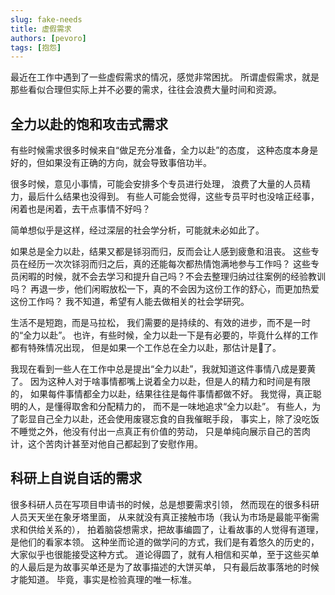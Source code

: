 ```yaml
---
slug: fake-needs
title: 虚假需求
authors: [pevoro]
tags: [抱怨]
---
```


最近在工作中遇到了一些虚假需求的情况，感觉非常困扰。
所谓虚假需求，就是那些看似合理但实际上并不必要的需求，往往会浪费大量时间和资源。

<!--truncate-->

## 全力以赴的饱和攻击式需求

有些时候需求很多时候来自“做足充分准备，全力以赴”的态度，
这种态度本身是好的，但如果没有正确的方向，就会导致事倍功半。

很多时候，意见小事情，可能会安排多个专员进行处理，
浪费了大量的人员精力，最后什么结果也没得到。
有些人可能会觉得，这些专员平时也没啥正经事，
闲着也是闲着，去干点事情不好吗？

简单想似乎是这样，经过深层的社会学分析，可能就未必如此了。

如果总是全力以赴，结果又都是铩羽而归，反而会让人感到疲惫和沮丧。
这些专员在经历一次次铩羽而归之后，真的还能每次都热情饱满地参与工作吗？
这些专员闲暇的时候，就不会去学习和提升自己吗？不会去整理归纳过往案例的经验教训吗？
再退一步，他们闲暇放松一下，真的不会因为这份工作的舒心，而更加热爱这份工作吗？
我不知道，希望有人能去做相关的社会学研究。

生活不是短跑，而是马拉松，
我们需要的是持续的、有效的进步，而不是一时的“全力以赴”。
也许，有些时候，全力以赴一下是有必要的，毕竟什么样的工作都有特殊情况出现，
但是如果一个工作总在全力以赴，那估计是💊了。

我现在看到一些人在工作中总是提出“全力以赴”，我就知道这件事情八成是要黄了。
因为这种人对于啥事情都嘴上说着全力以赴，但是人的精力和时间是有限的，
如果每件事情都全力以赴，结果往往是每件事情都做不好。
我觉得，真正聪明的人，是懂得取舍和分配精力的，
而不是一味地追求“全力以赴”。
有些人，为了彰显自己全力以赴，还会使用废寝忘食的自我催眠手段，
事实上，除了没吃饭不睡觉之外，他没有付出一点真正有价值的劳动，
只是单纯向展示自己的苦肉计，这个苦肉计甚至对他自己都起到了安慰作用。

## 科研上自说自话的需求

很多科研人员在写项目申请书的时候，总是想要需求引领，
然而现在的很多科研人员天天坐在象牙塔里面，
从来就没有真正接触市场（我认为市场是最能平衡需求和供给关系的），
拍着脑袋想需求，把故事编圆了，让看故事的人觉得有道理，是他们的看家本领。
这种坐而论道的做学问的方式，我们是有着悠久的历史的，大家似乎也很能接受这种方式。
道论得圆了，就有人相信和买单，至于这些买单的人最后是为故事买单还是为了故事描述的大饼买单，
只有最后故事落地的时候才能知道。
毕竟，事实是检验真理的唯一标准。
